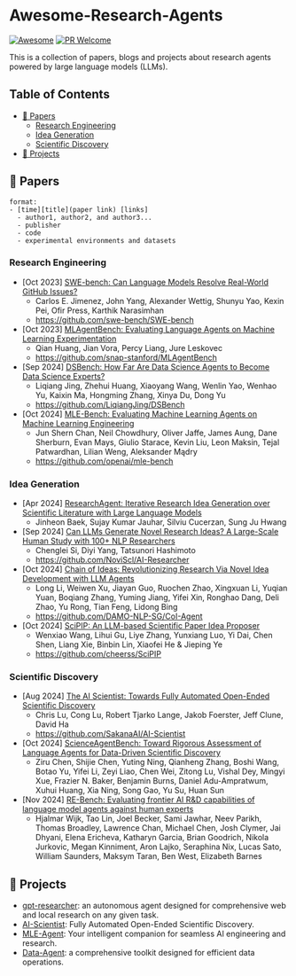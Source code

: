 # Awesome-Research-Agents
[![Awesome](https://awesome.re/badge.svg)](https://awesome.re)
[![PR Welcome](https://img.shields.io/badge/PRs-welcome-brightgreen)](https://github.com/chchenhui/awesome-research-agents/pulls)

This is a collection of papers, blogs and projects about research agents powered by large language models (LLMs).

## Table of Contents

- [📖 Papers](#papers)
  - [Research Engineering](#research-engineering)
  - [Idea Generation](#idea-generation)
  - [Scientific Discovery](#scientific-discovery)
- [🔧 Projects](#projects)

## 📖 Papers
```
format:
- [time][title](paper link) [links]
  - author1, author2, and author3...
  - publisher
  - code
  - experimental environments and datasets
```
### Research Engineering
- [Oct 2023] [SWE-bench: Can Language Models Resolve Real-World GitHub Issues?](https://arxiv.org/pdf/2310.06770)
  - Carlos E. Jimenez, John Yang, Alexander Wettig, Shunyu Yao, Kexin Pei, Ofir Press, Karthik Narasimhan
  - https://github.com/swe-bench/SWE-bench
- [Oct 2023] [MLAgentBench: Evaluating Language Agents on Machine Learning Experimentation](https://arxiv.org/pdf/2310.03302)
  - Qian Huang, Jian Vora, Percy Liang, Jure Leskovec
  - https://github.com/snap-stanford/MLAgentBench
- [Sep 2024] [DSBench: How Far Are Data Science Agents to Become Data Science Experts?](https://arxiv.org/pdf/2409.07703)
  - Liqiang Jing, Zhehui Huang, Xiaoyang Wang, Wenlin Yao, Wenhao Yu, Kaixin Ma, Hongming Zhang, Xinya Du, Dong Yu
  - https://github.com/LiqiangJing/DSBench
- [Oct 2024] [MLE-Bench: Evaluating Machine Learning Agents on Machine Learning Engineering](https://arxiv.org/pdf/2410.07095)
  - Jun Shern Chan, Neil Chowdhury, Oliver Jaffe, James Aung, Dane Sherburn, Evan Mays, Giulio Starace, Kevin Liu, Leon Maksin, Tejal Patwardhan, Lilian Weng, Aleksander Mądry
  - https://github.com/openai/mle-bench

### Idea Generation
- [Apr 2024] [ResearchAgent: Iterative Research Idea Generation over Scientific Literature with Large Language Models](https://arxiv.org/pdf/2404.07738)
  - Jinheon Baek, Sujay Kumar Jauhar, Silviu Cucerzan, Sung Ju Hwang
- [Sep 2024] [Can LLMs Generate Novel Research Ideas? A Large-Scale Human Study with 100+ NLP Researchers](https://arxiv.org/pdf/2409.04109)
  - Chenglei Si, Diyi Yang, Tatsunori Hashimoto
  - https://github.com/NoviScl/AI-Researcher
- [Oct 2024] [Chain of Ideas: Revolutionizing Research Via Novel Idea Development with LLM Agents](https://arxiv.org/pdf/2410.13185)
  - Long Li, Weiwen Xu, Jiayan Guo, Ruochen Zhao, Xingxuan Li, Yuqian Yuan, Boqiang Zhang, Yuming Jiang, Yifei Xin, Ronghao Dang, Deli Zhao, Yu Rong, Tian Feng, Lidong Bing
  - https://github.com/DAMO-NLP-SG/CoI-Agent
- [Oct 2024] [SciPIP: An LLM-based Scientific Paper Idea Proposer ](https://arxiv.org/pdf/2410.23166)
  - Wenxiao Wang, Lihui Gu, Liye Zhang, Yunxiang Luo, Yi Dai, Chen Shen, Liang Xie, Binbin Lin, Xiaofei He & Jieping Ye
  - https://github.com/cheerss/SciPIP

### Scientific Discovery
- [Aug 2024] [The AI Scientist: Towards Fully Automated Open-Ended Scientific Discovery](https://arxiv.org/pdf/2408.06292)
  - Chris Lu, Cong Lu, Robert Tjarko Lange, Jakob Foerster, Jeff Clune, David Ha
  - https://github.com/SakanaAI/AI-Scientist
- [Oct 2024] [ScienceAgentBench: Toward Rigorous Assessment of Language Agents for Data-Driven Scientific Discovery](https://arxiv.org/pdf/2410.05080)
  - Ziru Chen, Shijie Chen, Yuting Ning, Qianheng Zhang, Boshi Wang, Botao Yu, Yifei Li, Zeyi Liao, Chen Wei, Zitong Lu, Vishal Dey, Mingyi Xue, Frazier N. Baker, Benjamin Burns, Daniel Adu-Ampratwum, Xuhui Huang, Xia Ning, Song Gao, Yu Su, Huan Sun
- [Nov 2024] [RE-Bench: Evaluating frontier AI R&D capabilities of language model agents against human experts](https://arxiv.org/pdf/2411.15114)
  - Hjalmar Wijk, Tao Lin, Joel Becker, Sami Jawhar, Neev Parikh, Thomas Broadley, Lawrence Chan, Michael Chen, Josh Clymer, Jai Dhyani, Elena Ericheva, Katharyn Garcia, Brian Goodrich, Nikola Jurkovic, Megan Kinniment, Aron Lajko, Seraphina Nix, Lucas Sato, William Saunders, Maksym Taran, Ben West, Elizabeth Barnes

## 🔧 Projects
- [gpt-researcher](https://github.com/assafelovic/gpt-researcher): an autonomous agent designed for comprehensive web and local research on any given task.
- [AI-Scientist](https://github.com/SakanaAI/AI-Scientist): Fully Automated
Open-Ended Scientific Discovery.
- [MLE-Agent](https://github.com/MLSysOps/MLE-agent): Your intelligent companion for seamless AI engineering and research.
- [Data-Agent](https://github.com/xlang-ai/OpenAgents/tree/main/real_agents/data_agent): a comprehensive toolkit designed for efficient data operations.
